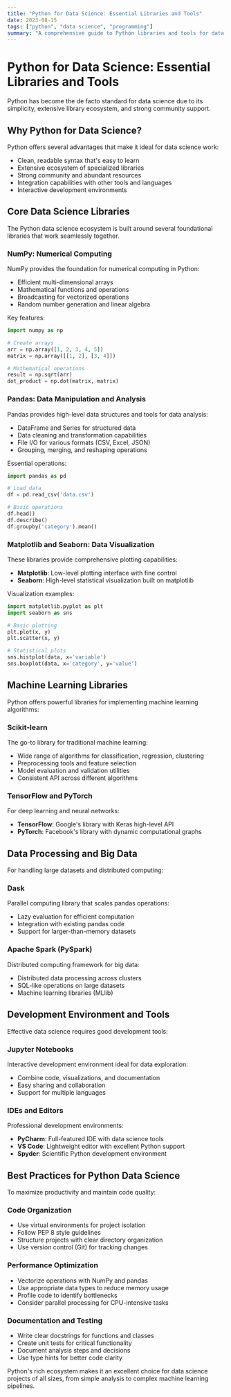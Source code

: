 ```yaml
---
title: "Python for Data Science: Essential Libraries and Tools"
date: 2023-08-15
tags: ["python", "data science", "programming"]
summary: "A comprehensive guide to Python libraries and tools for data science"
---
```


# Python for Data Science: Essential Libraries and Tools

Python has become the de facto standard for data science due to its simplicity, extensive library ecosystem, and strong community support.

## Why Python for Data Science?

Python offers several advantages that make it ideal for data science work:
- Clean, readable syntax that's easy to learn
- Extensive ecosystem of specialized libraries
- Strong community and abundant resources
- Integration capabilities with other tools and languages
- Interactive development environments

## Core Data Science Libraries

The Python data science ecosystem is built around several foundational libraries that work seamlessly together.

### NumPy: Numerical Computing

NumPy provides the foundation for numerical computing in Python:
- Efficient multi-dimensional arrays
- Mathematical functions and operations
- Broadcasting for vectorized operations
- Random number generation and linear algebra

Key features:
```python
import numpy as np

# Create arrays
arr = np.array([1, 2, 3, 4, 5])
matrix = np.array([[1, 2], [3, 4]])

# Mathematical operations
result = np.sqrt(arr)
dot_product = np.dot(matrix, matrix)
```

### Pandas: Data Manipulation and Analysis

Pandas provides high-level data structures and tools for data analysis:
- DataFrame and Series for structured data
- Data cleaning and transformation capabilities
- File I/O for various formats (CSV, Excel, JSON)
- Grouping, merging, and reshaping operations

Essential operations:
```python
import pandas as pd

# Load data
df = pd.read_csv('data.csv')

# Basic operations
df.head()
df.describe()
df.groupby('category').mean()
```

### Matplotlib and Seaborn: Data Visualization

These libraries provide comprehensive plotting capabilities:
- **Matplotlib**: Low-level plotting interface with fine control
- **Seaborn**: High-level statistical visualization built on matplotlib

Visualization examples:
```python
import matplotlib.pyplot as plt
import seaborn as sns

# Basic plotting
plt.plot(x, y)
plt.scatter(x, y)

# Statistical plots
sns.histplot(data, x='variable')
sns.boxplot(data, x='category', y='value')
```

## Machine Learning Libraries

Python offers powerful libraries for implementing machine learning algorithms:

### Scikit-learn

The go-to library for traditional machine learning:
- Wide range of algorithms for classification, regression, clustering
- Preprocessing tools and feature selection
- Model evaluation and validation utilities
- Consistent API across different algorithms

### TensorFlow and PyTorch

For deep learning and neural networks:
- **TensorFlow**: Google's library with Keras high-level API
- **PyTorch**: Facebook's library with dynamic computational graphs

## Data Processing and Big Data

For handling large datasets and distributed computing:

### Dask

Parallel computing library that scales pandas operations:
- Lazy evaluation for efficient computation
- Integration with existing pandas code
- Support for larger-than-memory datasets

### Apache Spark (PySpark)

Distributed computing framework for big data:
- Distributed data processing across clusters
- SQL-like operations on large datasets
- Machine learning libraries (MLlib)

## Development Environment and Tools

Effective data science requires good development tools:

### Jupyter Notebooks

Interactive development environment ideal for data exploration:
- Combine code, visualizations, and documentation
- Easy sharing and collaboration
- Support for multiple languages

### IDEs and Editors

Professional development environments:
- **PyCharm**: Full-featured IDE with data science tools
- **VS Code**: Lightweight editor with excellent Python support
- **Spyder**: Scientific Python development environment

## Best Practices for Python Data Science

To maximize productivity and maintain code quality:

### Code Organization

- Use virtual environments for project isolation
- Follow PEP 8 style guidelines
- Structure projects with clear directory organization
- Use version control (Git) for tracking changes

### Performance Optimization

- Vectorize operations with NumPy and pandas
- Use appropriate data types to reduce memory usage
- Profile code to identify bottlenecks
- Consider parallel processing for CPU-intensive tasks

### Documentation and Testing

- Write clear docstrings for functions and classes
- Create unit tests for critical functionality
- Document analysis steps and decisions
- Use type hints for better code clarity

Python's rich ecosystem makes it an excellent choice for data science projects of all sizes, from simple analysis to complex machine learning pipelines.